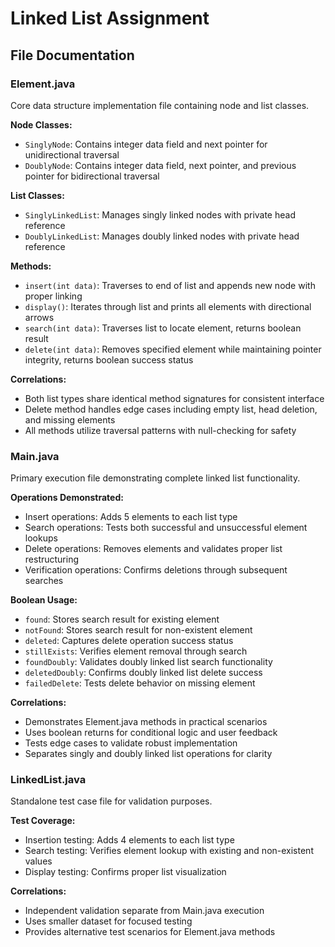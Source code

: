 # Linked List Assignment

## File Documentation

### Element.java
Core data structure implementation file containing node and list classes.

**Node Classes:**
- `SinglyNode`: Contains integer data field and next pointer for unidirectional traversal
- `DoublyNode`: Contains integer data field, next pointer, and previous pointer for bidirectional traversal

**List Classes:**
- `SinglyLinkedList`: Manages singly linked nodes with private head reference
- `DoublyLinkedList`: Manages doubly linked nodes with private head reference

**Methods:**
- `insert(int data)`: Traverses to end of list and appends new node with proper linking
- `display()`: Iterates through list and prints all elements with directional arrows
- `search(int data)`: Traverses list to locate element, returns boolean result
- `delete(int data)`: Removes specified element while maintaining pointer integrity, returns boolean success status

**Correlations:**
- Both list types share identical method signatures for consistent interface
- Delete method handles edge cases including empty list, head deletion, and missing elements
- All methods utilize traversal patterns with null-checking for safety

### Main.java
Primary execution file demonstrating complete linked list functionality.

**Operations Demonstrated:**
- Insert operations: Adds 5 elements to each list type
- Search operations: Tests both successful and unsuccessful element lookups
- Delete operations: Removes elements and validates proper list restructuring
- Verification operations: Confirms deletions through subsequent searches

**Boolean Usage:**
- `found`: Stores search result for existing element
- `notFound`: Stores search result for non-existent element
- `deleted`: Captures delete operation success status
- `stillExists`: Verifies element removal through search
- `foundDoubly`: Validates doubly linked list search functionality
- `deletedDoubly`: Confirms doubly linked list delete success
- `failedDelete`: Tests delete behavior on missing element

**Correlations:**
- Demonstrates Element.java methods in practical scenarios
- Uses boolean returns for conditional logic and user feedback
- Tests edge cases to validate robust implementation
- Separates singly and doubly linked list operations for clarity

### LinkedList.java
Standalone test case file for validation purposes.

**Test Coverage:**
- Insertion testing: Adds 4 elements to each list type
- Search testing: Verifies element lookup with existing and non-existent values
- Display testing: Confirms proper list visualization

**Correlations:**
- Independent validation separate from Main.java execution
- Uses smaller dataset for focused testing
- Provides alternative test scenarios for Element.java methods
